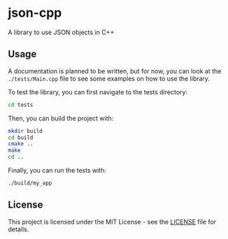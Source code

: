 # json-cpp

A library to use JSON objects in C++

## Usage

A documentation is planned to be written, but for now, you can look at the `./tests/Main.cpp` file to see some examples on how to use the library.

To test the library, you can first navigate to the tests directory:

```bash
cd tests
```

Then, you can build the project with:

```bash
mkdir build
cd build
cmake ..
make
cd ..
```

Finally, you can run the tests with:

```bash
./build/my_app
```

## License

This project is licensed under the MIT License - see the [LICENSE](LICENSE) file for details.

